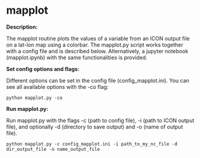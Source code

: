 # mapplot
**Description:**


The mapplot routine plots the values of a variable from an ICON output file on a lat-lon map using a colorbar. The mapplot.py script works together with a config file and is described below. Alternatively, a jupyter notebook (mapplot.ipynb) with the same functionalities is provided.

**Set config options and flags:**

Different options can be set in the config file (config_mapplot.ini). You can see all available options with the -co flag:

    python mapplot.py -co

**Run mapplot.py:** 

Run mapplot.py with the flags -c (path to config file), -i (path to ICON output file),
and optionally -d (directory to save output) and -o (name of output file).

    python mapplot.py -c config_mapplot.ini -i path_to_my_nc_file -d dir_output_file -o name_output_file

